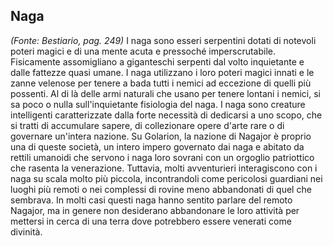 ## **Naga**

_(Fonte: Bestiario, pag. 249)_ I naga sono esseri serpentini dotati di notevoli
poteri magici e di una mente acuta e pressoché imperscrutabile. Fisicamente
assomigliano a giganteschi serpenti dal volto inquietante e dalle fattezze quasi
umane. I naga utilizzano i loro poteri magici innati e le zanne velenose per
tenere a bada tutti i nemici ad eccezione di quelli più possenti. Al di là delle
armi naturali che usano per tenere lontani i nemici, si sa poco o nulla
sull'inquietante fisiologia del naga. I naga sono creature intelligenti
caratterizzate dalla forte necessità di dedicarsi a uno scopo, che si tratti di
accumulare sapere, di collezionare opere d'arte rare o di governare un'intera
nazione. Su Golarion, la nazione di Nagajor è proprio una di queste società, un
intero impero governato dai naga e abitato da rettili umanoidi che servono i
naga loro sovrani con un orgoglio patriottico che rasenta la venerazione.
Tuttavia, molti avventurieri interagiscono con i naga su scala molto più
piccola, incontrandoli come pericolosi guardiani nei luoghi più remoti o nei
complessi di rovine meno abbandonati di quel che sembrava. In molti casi questi
naga hanno sentito parlare del remoto Nagajor, ma in genere non desiderano
abbandonare le loro attività per mettersi in cerca di una terra dove potrebbero
essere venerati come divinità.
